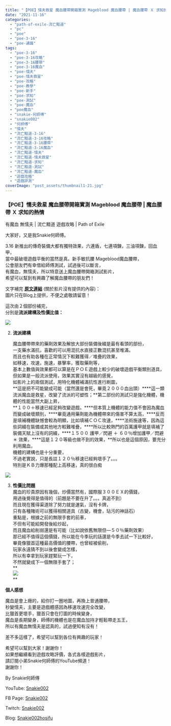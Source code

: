 ```yaml
---
title: "【POE】懦夫救星 魔血腰帶開箱實測 Mageblood 魔血腰帶 | 魔血腰帶 Ｘ 求知的熱情 | 有魔血 無懦夫 | 流亡黯道 遊戲攻略 | Path of Exile"
date: "2021-11-16"
categories: 
  - "path-of-exile-流亡黯道"
  - "pc"
  - "poe"
  - "poe-3-16"
  - "poe-通識"
tags: 
  - "poe-3-16"
  - "poe-3-16攻略"
  - "poe-3-16腰帶"
  - "poe-3-16魔血"
  - "poe-懦夫"
  - "poe-懦夫救星"
  - "poe-攻略"
  - "poe-教學"
  - "poe-新手"
  - "poe-求知"
  - "poe-測試"
  - "poe-魔血"
  - "poe魔血"
  - "snakie-何師傅"
  - "snakie002"
  - "何師傅"
  - "懦夫"
  - "流亡黯道-3-16"
  - "流亡黯道-3-16攻略"
  - "流亡黯道-3-16腰帶"
  - "流亡黯道-3-16魔血"
  - "流亡黯道-懦夫"
  - "流亡黯道-懦夫救星"
  - "流亡黯道-求知"
  - "流亡黯道-測試"
  - "流亡黯道-魔血"
  - "遊戲攻略"
  - "遊戲評測"
coverImage: "post_assets/thumbnail1-21.jpg"
---
```


### 【POE】懦夫救星 魔血腰帶開箱實測 Mageblood 魔血腰帶 | 魔血腰帶 Ｘ 求知的熱情  
有魔血 無懦夫 | 流亡黯道 遊戲攻略 | Path of Exile

  
大家好，又是我Snakie何師傅。  

  
3.16 新推出的傳奇裝備大都有獨特效果，六連盾，七連項鍊，三油項鍊，回血甲，  
當中最破壞遊戲平衡的當然是真。新手敏抗腰 Mageblood魔血腰帶，  
公會朋友們有幸借給師傅測試，試過後可以斷言，  
有魔血，無懦夫，所以特意送上魔血腰帶開箱測試影片，  
希望可以幫到有興趣了解魔血腰帶的朋友們！  

  
文字補完 [**原文連結**](https://snakie002hosifu.blogspot.com/2021/11/082.html) (關於影片沒有提供的內容)：  
圖片只在Blog上提供，不便之處敬請留意！  

  
這次由２個部份補完，  
分別是**流派建構及性價比值：**  

  
![](post_assets/1-24-1024x267.png)  

  
2. **流派建構**   
    
      
    魔血腰帶帶來的藥劑效果及解放大部份裝備後綴是最有看頭的部份，  
    一支藥水滿抗，喜歡的可以用混抗水直接正數混抗甚至堆滿，  
    而且也有助各種在正常情況下較難獲得／堆疊的效果，  
    如移速，攻速，施速，暴擊率，獲取藥劑等，  
    基本上數值與效果都可以算是在ＰＯＥ遊戲上較少的破壞遊戲平衡類別道具，  
    但如果是一般流派使用，效果其實沒有越級的感覺，  
    如影片上的兩個測試，用特化機體補滿抗性進行刷圖，  
    **這是把不可能變成可能（當然還是會死，畢竟２０００血出頭）****這一類流派魔血是救星，改變了流派的可塑性；**第二部份的測試只是強化機體，機體的性能當然大副上昇，  
    **１００＋移速已經足夠改變遊戲，****但本質上機體的能力值不會因為魔血而變成破壞類別，****畢竟通用藥劑能為機體帶來的傷害不算太高，****反而是填補機體缺憾會較為明顯，比如填補ＣＯＣ攻速，****法術施速等，因為這些詞綴在裝備或其他地方較難堆疊，****所以比較熱門的百萬護甲就是填補了裝備天賦上沒有的詞綴，****１５００ 護甲／閃避 ＋ ６０％增加護甲／閃避 ＊ 效果，****這是１２０等級也做不到的效果，**所以也是這個原因，要充分利用魔血，  
    機體的建構也是十分重要，  
    不過老實說，只是長註１２０％移速已經夠壞手了。。。  
    特別是ＫＢ力爆那種配上高移速，真的很白痴
  

  
![](post_assets/Capture-15.png)  

  
3. **性價比問題**  
    魔血的珍貴原因有幾個，炒價當然有，國際服３００ＥＸ的價錢，  
    用過後覺得是值得的（前題是不要在升了。。。真追不到）  
    而且現在獲得渠道除了努力就是運氣，沒有卡牌，  
    只有各種賭術可以獲得相關道具（古變，機會，玷污的神話石）  
    重點是，根據之前的無限手套的前車，  
    不但有可能給開發後給炒起，  
    而且魔血給削弱還是有可能（比如說依舊無限但—５０％藥劑效果）  
    那已經不值得這個價錢，所以能在今季玩的話還是今季去試一下比較好，  
    畢竟像獵首這種最高價值的腰帶，也曾經被偷削，  
    玩家永遠猜不到以後會變成怎樣，  
    所以有幸拿到玩家趕緊玩一下，  
    不然就變成下一個無限手套了；  
    **  
    ![](post_assets/3-14.png)  
    **
  

  
**個人感想**  

  
魔血是會上癮的，給你打一圈地圖，再換上普通腰帶，  
秒變懦夫，主要是遊戲體感因為移速攻速完全改變，  
比獵首更壞手，獵首只會在打圖的時候變身，  
魔血是長期變身，師傅的機體也是在魔血加持才輕鬆帶走五王，  
所以有魔血無懦夫是認真的，試過便知有沒有！  

  
差不多這樣了，希望可以幫到各位有興趣的玩家！  

  
希望可以幫到大家！謝謝你！  
如果想繼續看到遊戲攻略評價，各式各樣遊戲影片，  
請訂閱小弟Snakie何師傅的YouTube頻道！  
謝謝你！  

  
By Snakie何師傅  

  
YouTube: [Snakie002](https://www.youtube.com/c/Snakie002/)  

  
FB Page: [Snakie002](https://www.facebook.com/Snakie002/)  

  
Twitch: [Snakie002](https://www.twitch.tv/snakie002/)  

  
Blog: [Snakie002hosifu](https://snakie002hosifu.blog/)
